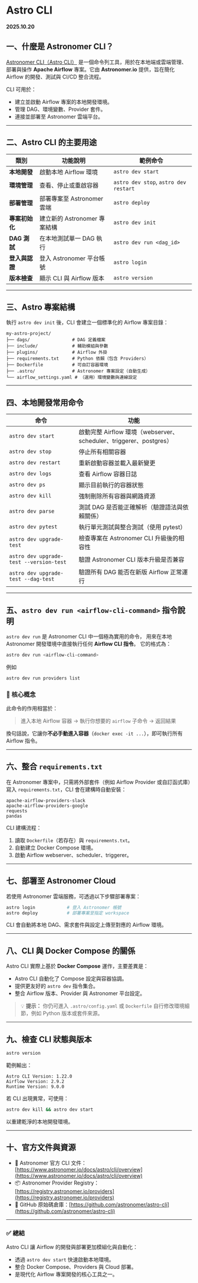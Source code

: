 # Astro CLI

**2025.10.20**

## 一、什麼是 Astronomer CLI？

[Astronomer CLI（Astro CLI）](https://www.astronomer.io/docs/astro/cli/overview) 是一個命令列工具，用於在本地端或雲端管理、部署與操作 **Apache Airflow** 專案。它由 **Astronomer.io** 提供，旨在簡化 Airflow 的開發、測試與 CI/CD 整合流程。

CLI 可用於：

* 建立並啟動 Airflow 專案的本地開發環境。
* 管理 DAG、環境變數、Provider 套件。
* 連接並部署至 Astronomer 雲端平台。

---

## 二、Astro CLI 的主要用途

| 類別         | 功能說明                 | 範例命令                                  |
| ---------- | -------------------- | ------------------------------------- |
| **本地開發**   | 啟動本地 Airflow 環境      | `astro dev start`                     |
| **環境管理**   | 查看、停止或重啟容器           | `astro dev stop`, `astro dev restart` |
| **部署管理**   | 部署專案至 Astronomer 雲端  | `astro deploy`                        |
| **專案初始化**  | 建立新的 Astronomer 專案結構 | `astro dev init`                      |
| **DAG 測試** | 在本地測試單一 DAG 執行       | `astro dev run <dag_id>`              |
| **登入與認證**  | 登入 Astronomer 平台帳號   | `astro login`                         |
| **版本檢查**   | 顯示 CLI 與 Airflow 版本  | `astro version`                       |

---

## 三、Astro 專案結構

執行 `astro dev init` 後，CLI 會建立一個標準化的 Airflow 專案目錄：

```
my-astro-project/
├── dags/                # DAG 定義檔案
├── include/             # 輔助模組與參數
├── plugins/             # Airflow 外掛
├── requirements.txt     # Python 依賴（包含 Providers）
├── Dockerfile           # 可自訂容器環境
├── .astro/              # Astronomer 專案設定（自動生成）
└── airflow_settings.yaml # （選用）環境變數與連線設定
```

---

## 四、本地開發常用命令

| 命令                                      | 功能                                                      |
| --------------------------------------- | ------------------------------------------------------- |
| `astro dev start`                       | 啟動完整 Airflow 環境（webserver、scheduler、triggerer、postgres） |
| `astro dev stop`                        | 停止所有相關容器                                                |
| `astro dev restart`                     | 重新啟動容器並載入最新變更                                           |
| `astro dev logs`                        | 查看 Airflow 容器日誌                                         |
| `astro dev ps`                          | 顯示目前執行的容器狀態                                             |
| `astro dev kill`                        | 強制刪除所有容器與網路資源                                           |
| `astro dev parse`                       | 測試 DAG 是否能正確解析（驗證語法與依賴關係）                               |
| `astro dev pytest`                      | 執行單元測試與整合測試（使用 pytest）                                  |
| `astro dev upgrade-test`                | 檢查專案在 Astronomer CLI 升級後的相容性                            |
| `astro dev upgrade-test --version-test` | 驗證 Astronomer CLI 版本升級是否兼容                              |
| `astro dev upgrade-test --dag-test`     | 驗證所有 DAG 能否在新版 Airflow 正常運行                             |

---

## 五、`astro dev run <airflow-cli-command>` 指令說明

`astro dev run` 是 Astronomer CLI 中一個極為實用的命令，
用來在本地 Astronomer 開發環境中直接執行任何 **Airflow CLI 指令**。
它的格式為：

```bash
astro dev run <airflow-cli-command>
```

例如

```bash
astro dev run providers list
```

### 🧩 核心概念

此命令的作用相當於：

> 進入本地 Airflow 容器 → 執行你想要的 `airflow` 子命令 → 返回結果

換句話說，它讓你**不必手動進入容器**（`docker exec -it ...`），即可執行所有 Airflow 指令。

---

## 六、整合 `requirements.txt`

在 Astronomer 專案中，只需將外部套件（例如 Airflow Provider 或自訂函式庫）寫入 `requirements.txt`，CLI 會在建構時自動安裝：

```
apache-airflow-providers-slack
apache-airflow-providers-google
requests
pandas
```

CLI 建構流程：

1. 讀取 `Dockerfile`（若存在）與 `requirements.txt`。
2. 自動建立 Docker Compose 環境。
3. 啟動 Airflow webserver、scheduler、triggerer。

---

## 七、部署至 Astronomer Cloud

若使用 Astronomer 雲端服務，可透過以下步驟部署專案：

```bash
astro login            # 登入 Astronomer 帳號
astro deploy           # 部署專案至指定 workspace
```

CLI 會自動將本地 DAG、需求套件與設定上傳至對應的 Airflow 環境。

---

## 八、CLI 與 Docker Compose 的關係

Astro CLI 實際上基於 **Docker Compose** 運作，主要差異是：

* Astro CLI 自動化了 Compose 設定與容器協調。
* 提供更友好的 `astro dev` 指令集合。
* 整合 Airflow 版本、Provider 與 Astronomer 平台設定。

> 💡 **提示：** 你仍可進入 `.astro/config.yaml` 或 `Dockerfile` 自行修改環境細節，例如 Python 版本或套件來源。

---

## 九、檢查 CLI 狀態與版本

```bash
astro version
```

範例輸出：

```
Astro CLI Version: 1.22.0
Airflow Version: 2.9.2
Runtime Version: 9.0.0
```

若 CLI 出現異常，可使用：

```bash
astro dev kill && astro dev start
```

以重建乾淨的本地開發環境。

---

## 十、官方文件與資源

* 🔗 Astronomer 官方 CLI 文件：[https://www.astronomer.io/docs/astro/cli/overview](https://www.astronomer.io/docs/astro/cli/overview)
* 📦 Astronomer Provider Registry：[https://registry.astronomer.io/providers](https://registry.astronomer.io/providers)
* 🧰 GitHub 原始碼倉庫：[https://github.com/astronomer/astro-cli](https://github.com/astronomer/astro-cli)

---

### ✅ 總結

Astro CLI 讓 Airflow 的開發與部署更加模組化與自動化：

* 透過 `astro dev start` 快速啟動本地環境。
* 整合 Docker Compose、Providers 與 Cloud 部署。
* 是現代化 Airflow 專案開發的核心工具之一。
